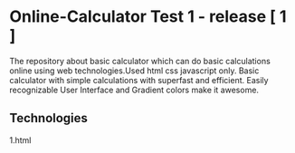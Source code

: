 # Online-Calculator Test 1 - release [ 1 ]

The repository about basic calculator which can do basic calculations online using web technologies.Used html css javascript only. 
Basic calculator with simple calculations with superfast and efficient.
Easily recognizable User Interface and Gradient colors make it awesome.

## Technologies
1.html
